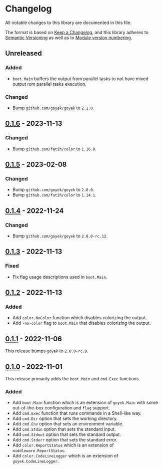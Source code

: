 # Changelog

All notable changes to this library are documented in this file.

The format is based on [Keep a Changelog](https://keepachangelog.com/en/1.0.0/),
and this library adheres to [Semantic Versioning](https://semver.org/spec/v2.0.0.html)
as well as to [Module version numbering](https://go.dev/doc/modules/version-numbers).

## Unreleased

### Added

- `boot.Main` buffers the output from parallel tasks to not have mixed output
  rom parallel tasks execution.

### Changed

- Bump `github.com/goyek/goyek` to `2.1.0`.

## [0.1.6](https://github.com/goyek/x/releases/tag/v0.1.6) - 2023-11-13

### Changed

- Bump `github.com/fatih/color` to `1.16.0`.

## [0.1.5](https://github.com/goyek/x/releases/tag/v0.1.5) - 2023-02-08

### Changed

- Bump `github.com/goyek/goyek` to `2.0.0`.
- Bump `github.com/fatih/color` to `1.14.1`.

## [0.1.4](https://github.com/goyek/x/releases/tag/v0.1.4) - 2022-11-24

### Changed

- Bump `github.com/goyek/goyek` to `2.0.0-rc.12`.

## [0.1.3](https://github.com/goyek/goyek/releases/tag/v0.1.3) - 2022-11-13

### Fixed

- Fix flag usage descriptions used in `boot.Main`.

## [0.1.2](https://github.com/goyek/x/releases/tag/v0.1.2) - 2022-11-13

### Added

- Add `color.NoColor` function which disables colorizing the output.
- Add `-no-color` flag to `boot.Main` that disables colorizing the output.

## [0.1.1](https://github.com/goyek/x/releases/tag/v0.1.1) - 2022-11-06

This release bumps `goyek` to `2.0.0-rc.9`.

## [0.1.0](https://github.com/goyek/x/releases/tag/v0.1.0) - 2022-11-01

This release primarily adds the `boot.Main` and `cmd.Exec` functions.

### Added

- Add `boot.Main` function which is an extension of `goyek.Main` with some
  out-of-the-box configuration and `flag` support.
- Add `cmd.Exec` function that runs commands in a Shell-like way.
- Add `cmd.Dir` option that sets the working directory.
- Add `cmd.Env` option that sets an environment variable.
- Add `cmd.Stdin` option that sets the standard input.
- Add `cmd.Stdout` option that sets the standard output.
- Add `cmd.Stderr` option that sets the standard error.
- Add `color.ReportStatus` which is an extension of `middleware.ReportStatus`.
- Add `color.CodeLineLogger` which is an extension of `goyek.CodeLineLogger`.

<!-- markdownlint-configure-file
{
  "MD024": {
    "siblings_only": true
  }
}
-->
